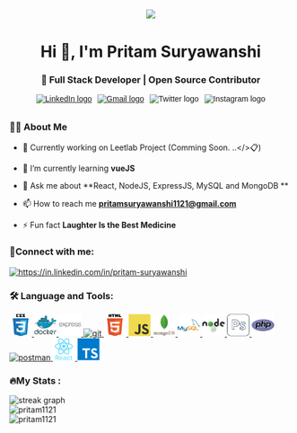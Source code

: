 ###

<div align="center">
  <img height="150" src="https://media.giphy.com/media/M9gbBd9nbDrOTu1Mqx/giphy.gif"  />
</div>

###

<h1 align="center">Hi 👋, I'm Pritam Suryawanshi</h1>
<h3 align="center">🚀 Full Stack Developer | Open Source Contributor</h3>
<div class="row" style="gap:10px;display:flex;text-align:center;justify-content: center;font-family:Arial" align="center">
<!-- <a href="https://in.linkedin.com/in/pritam-suryawanshi" target="_blank" rel="noopener noreferrer">
<h1 style="background-color:#0077B5;height:20px;width:120px;font-size:16px;text-align:center;border-radius:2px;border-style:none;padding:4px 0px;color:#fff;text-decoration: none;">LinkedIn</h1>
</a>
<a href="mailto:pritamsuryawanshi1121@gmail.com">
<h1 style="background-color:#c5221f;height:20px;width:120px;font-size:16px;text-align:center;border-radius:2px;border-style:none;padding:4px 0px;color:#fff;text-decoration: none;">GMAIL</h1>
</a>
<h1 style="background-color:#C13584	;height:20px;width:120px;font-size:16px;text-align:center;border-radius:2px;border-style:none;padding:4px 0px">INSTAGRAM</h1>
<h1 style="background-color:#808080;height:20px;width:120px;font-size:16px;text-align:center;border-radius:2px;border-style:none;padding:4px 0px">TWITTER</h1> -->
<a href="https://in.linkedin.com/in/pritam-suryawanshi" target="_blank" rel="noopener noreferrer">
  <img src="https://img.shields.io/static/v1?message=LinkedIn&logo=linkedin&label=&color=0077B5&logoColor=white&labelColor=&style=for-the-badge" height="25" alt="LinkedIn logo" />
</a>
<a href="mailto:pritamsuryawanshi1121@gmail.com" target="_blank" rel="noopener noreferrer">
<img  src="https://img.shields.io/static/v1?message=Gmail&logo=gmail&label=&color=EA4335&logoColor=white&labelColor=&style=for-the-badge" height="25" alt="Gmail logo" />
</a>
<img src="https://img.shields.io/static/v1?message=Twitter&logo=twitter&label=&color=1DA1F2&logoColor=white&labelColor=&style=for-the-badge" height="25" alt="Twitter logo" />
<img src="https://img.shields.io/static/v1?message=Instagram&logo=instagram&label=&color=E1306C&logoColor=white&labelColor=&style=for-the-badge" height="25" alt="Instagram logo" />
</div>

###
<h3 align="left">👩‍💻  About Me</h3>

- 🚀 Currently working on Leetlab Project (Comming Soon.  ..</>📋)

- 🌱 I’m currently learning **vueJS**

- 💬 Ask me about **React, NodeJS, ExpressJS, MySQL and MongoDB **

- 📫 How to reach me **pritamsuryawanshi1121@gmail.com**

- ⚡ Fun fact **Laughter Is the Best Medicine**

<h3 align="left">💬Connect with me:</h3>
<p align="left">
<a href="https://linkedin.com/in/https://in.linkedin.com/in/pritam-suryawanshi" target="blank"><img align="center" src="https://raw.githubusercontent.com/rahuldkjain/github-profile-readme-generator/master/src/images/icons/Social/linked-in-alt.svg" alt="https://in.linkedin.com/in/pritam-suryawanshi" height="30" width="40" /></a>
</p>

<h3 align="left">🛠 Language and Tools:</h3>
<p align="left"> <a href="https://www.w3schools.com/css/" target="_blank" rel="noreferrer"> <img src="https://raw.githubusercontent.com/devicons/devicon/master/icons/css3/css3-original-wordmark.svg" alt="css3" width="40" height="40"/> </a> <a href="https://www.docker.com/" target="_blank" rel="noreferrer"> <img src="https://raw.githubusercontent.com/devicons/devicon/master/icons/docker/docker-original-wordmark.svg" alt="docker" width="40" height="40"/> </a> <a href="https://expressjs.com" target="_blank" rel="noreferrer"> <img src="https://raw.githubusercontent.com/devicons/devicon/master/icons/express/express-original-wordmark.svg" alt="express" width="40" height="40"/> </a> <a href="https://git-scm.com/" target="_blank" rel="noreferrer"> <img src="https://www.vectorlogo.zone/logos/git-scm/git-scm-icon.svg" alt="git" width="40" height="40"/> </a> <a href="https://www.w3.org/html/" target="_blank" rel="noreferrer"> <img src="https://raw.githubusercontent.com/devicons/devicon/master/icons/html5/html5-original-wordmark.svg" alt="html5" width="40" height="40"/> </a> <a href="https://developer.mozilla.org/en-US/docs/Web/JavaScript" target="_blank" rel="noreferrer"> <img src="https://raw.githubusercontent.com/devicons/devicon/master/icons/javascript/javascript-original.svg" alt="javascript" width="40" height="40"/> </a> <a href="https://www.mongodb.com/" target="_blank" rel="noreferrer"> <img src="https://raw.githubusercontent.com/devicons/devicon/master/icons/mongodb/mongodb-original-wordmark.svg" alt="mongodb" width="40" height="40"/> </a> <a href="https://www.mysql.com/" target="_blank" rel="noreferrer"> <img src="https://raw.githubusercontent.com/devicons/devicon/master/icons/mysql/mysql-original-wordmark.svg" alt="mysql" width="40" height="40"/> </a> <a href="https://nodejs.org" target="_blank" rel="noreferrer"> <img src="https://raw.githubusercontent.com/devicons/devicon/master/icons/nodejs/nodejs-original-wordmark.svg" alt="nodejs" width="40" height="40"/> </a> <a href="https://www.photoshop.com/en" target="_blank" rel="noreferrer"> <img src="https://raw.githubusercontent.com/devicons/devicon/master/icons/photoshop/photoshop-line.svg" alt="photoshop" width="40" height="40"/> </a> <a href="https://www.php.net" target="_blank" rel="noreferrer"> <img src="https://raw.githubusercontent.com/devicons/devicon/master/icons/php/php-original.svg" alt="php" width="40" height="40"/> </a> <a href="https://postman.com" target="_blank" rel="noreferrer"> <img src="https://www.vectorlogo.zone/logos/getpostman/getpostman-icon.svg" alt="postman" width="40" height="40"/> </a> <a href="https://reactjs.org/" target="_blank" rel="noreferrer"> <img src="https://raw.githubusercontent.com/devicons/devicon/master/icons/react/react-original-wordmark.svg" alt="react" width="40" height="40"/> </a> <a href="https://www.typescriptlang.org/" target="_blank" rel="noreferrer"> <img src="https://raw.githubusercontent.com/devicons/devicon/master/icons/typescript/typescript-original.svg" alt="typescript" width="40" height="40"/> </a> </p>



<h3 align="left">🔥My Stats :</h3>

<div align="left">
  <img src="https://streak-stats.demolab.com?user=maurodesouza&locale=en&mode=daily&theme=dark&hide_border=false&border_radius=5&order=3" height="220" alt="streak graph" />
</div>

<div align="left">
  <img 
    src="https://github-readme-stats.vercel.app/api?username=pritam1121&show_icons=true&locale=en&theme=dark&border_radius=5" 
    alt="pritam1121" 
    height="230" 
  />
</div>

<div align="left">
  <img 
    src="https://github-readme-stats.vercel.app/api/top-langs?username=pritam1121&show_icons=true&locale=en&layout=compact&theme=dark&border_radius=5" 
    alt="pritam1121" 
    height="230" 
  />
</div>





